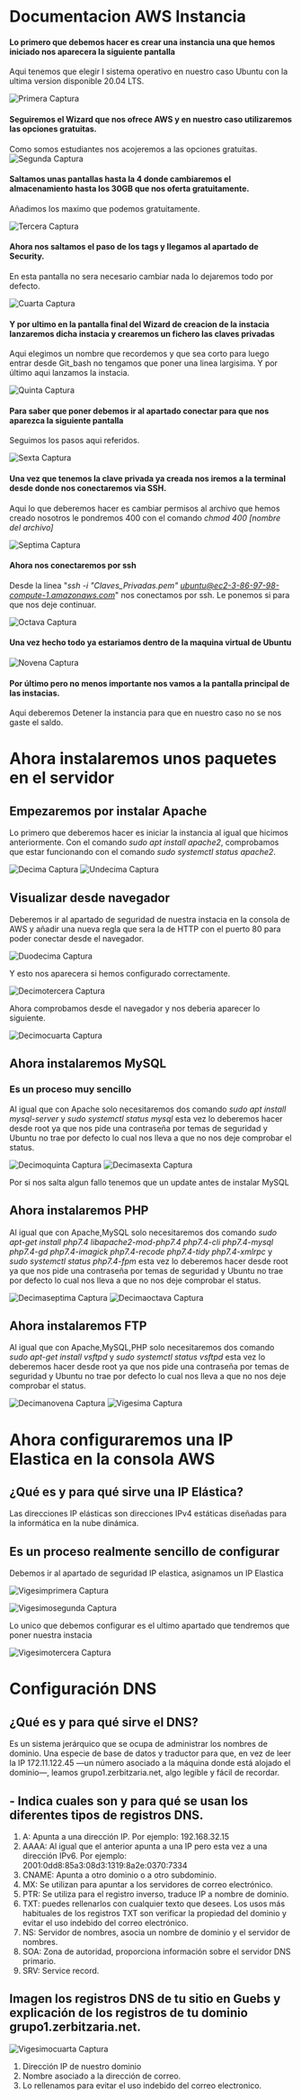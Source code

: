 # Documentacion AWS Instancia
#### Lo primero que debemos hacer es crear una instancia una que hemos iniciado nos aparecera la siguiente pantalla 
Aqui tenemos que elegir l sistema operativo en nuestro caso Ubuntu con la ultima version disponible 20.04 LTS.

![Primera Captura](https://raw.githubusercontent.com/gaizkaja/dweb_AWS/master/img/Cap1.png)
#### Seguiremos el Wizard que nos ofrece AWS y en nuestro caso utilizaremos las opciones gratuitas.

Como somos estudiantes nos acojeremos a las opciones gratuitas.
![Segunda Captura](img/Cap2.png)

#### Saltamos unas pantallas hasta la 4 donde cambiaremos el almacenamiento hasta los 30GB que nos oferta gratuitamente.

Añadimos los maximo que podemos gratuitamente.

![Tercera Captura](img/Cap3.png)

#### Ahora nos saltamos el paso de los tags y llegamos al apartado de Security.

En esta pantalla no sera necesario cambiar nada lo dejaremos todo por defecto.

![Cuarta Captura](img/Cap4.png)

#### Y por ultimo en la pantalla final del Wizard de creacion de la instacia lanzaremos dicha instacia y crearemos un fichero las claves privadas

Aqui elegimos un nombre que recordemos y que sea corto para luego entrar desde Git_bash no tengamos que poner una linea largisima. Y por último aqui lanzamos la instacia.

![Quinta Captura](img/Cap5.png)

#### Para saber que poner debemos ir al apartado conectar para que nos aparezca la siguiente pantalla 

Seguimos los pasos aqui referidos.

![Sexta Captura ](img/Cap9.png)

#### Una vez que tenemos la clave privada ya creada nos iremos a la terminal desde donde nos conectaremos via SSH.

Aqui lo que deberemos hacer es cambiar permisos al archivo que hemos creado nosotros le pondremos 400 con el comando *chmod 400 [nombre del archivo]*

![Septima Captura ](img/Cap6.png)

#### Ahora nos conectaremos por ssh

Desde la linea "*ssh -i "Claves_Privadas.pem" ubuntu@ec2-3-86-97-98-compute-1.amazonaws.com*" nos conectamos por ssh.
Le ponemos si para que nos deje continuar.

![Octava Captura ](img/Cap7.png)

#### Una vez hecho todo ya estariamos dentro de la maquina virtual de Ubuntu

![Novena Captura ](img/Cap8.png)

#### Por último pero no menos importante nos vamos a la pantalla principal de las instacias.
Aqui deberemos Detener la instancia para que en nuestro caso no se nos gaste el saldo.

# Ahora instalaremos unos paquetes en el servidor

## Empezaremos por instalar Apache

Lo primero que deberemos hacer es iniciar la instancia al igual que hicimos anteriormente. Con el comando *sudo apt install apache2*, comprobamos que estar funcionando con el comando *sudo systemctl status apache2*.

![Decima Captura ](img/Cap_Apache1.png)
![Undecima Captura ](img/Cap_Apache2.png)

## Visualizar desde navegador

Deberemos ir al apartado de seguridad de nuestra instacia en la consola de AWS y añadir una nueva regla que sera la de HTTP con el puerto 80 para poder conectar desde el navegador.

![Duodecima Captura ](img/Cap_Apache5.png)

Y esto nos aparecera si hemos configurado correctamente.

![Decimotercera Captura ](img/Cap_Apache3.png)

Ahora comprobamos desde el navegador y nos deberia aparecer lo siguiente.

![Decimocuarta Captura ](img/Cap_Apache4.png)

## Ahora instalaremos MySQL

### Es un proceso muy sencillo

Al igual que con Apache solo necesitaremos dos comando *sudo apt install mysql-server* y *sudo systemctl status mysql* esta vez lo deberemos hacer desde root ya que nos pide una contraseña por temas de seguridad y Ubuntu no trae por defecto lo cual nos lleva a que no nos deje comprobar el status.

![Decimoquinta Captura ](img/Cap_Mysql1.png)
![Decimasexta Captura ](img/Cap_Mysql2.png)

Por si nos salta algun fallo tenemos que un update antes de instalar MySQL

## Ahora instalaremos PHP

Al igual que con Apache,MySQL solo necesitaremos dos comando *sudo apt-get install php7.4 libapache2-mod-php7.4 php7.4-cli php7.4-mysql php7.4-gd php7.4-imagick php7.4-recode php7.4-tidy php7.4-xmlrpc* y *sudo systemctl status php7.4-fpm* esta vez lo deberemos hacer desde root ya que nos pide una contraseña por temas de seguridad y Ubuntu no trae por defecto lo cual nos lleva a que no nos deje comprobar el status.

![Decimaseptima Captura ](img/Cap_PHP1.png)
![Decimaoctava Captura ](img/Cap_PHP2.png)

## Ahora instalaremos FTP

Al igual que con Apache,MySQL,PHP solo necesitaremos dos comando *sudo apt-get install vsftpd* y *sudo systemctl status vsftpd* esta vez lo deberemos hacer desde root ya que nos pide una contraseña por temas de seguridad y Ubuntu no trae por defecto lo cual nos lleva a que no nos deje comprobar el status.

![Decimanovena Captura ](img/Cap_Vsftp1.png)
![Vigesima Captura ](img/Cap_Vsftp2.png)

# Ahora configuraremos una IP Elastica en la consola AWS

## ¿Qué es y para qué sirve una IP Elástica?

Las direcciones IP elásticas son direcciones IPv4 estáticas diseñadas para la informática en la nube dinámica.

## Es un proceso realmente sencillo de configurar

Debemos ir al apartado de seguridad IP elastica, asignamos un IP Elastica

![Vigesimprimera Captura ](img/Cap_IpElastic.png)

![Vigesimosegunda Captura ](img/Cap_IpElastic1.png)

Lo unico que debemos configurar es el ultimo apartado que tendremos que poner nuestra instacia 

![Vigesimotercera Captura ](img/Cap_IpElastic2.png)




# Configuración DNS

## ¿Qué es y para qué sirve el DNS?

Es un sistema jerárquico que se ocupa de administrar los nombres de dominio. Una especie de base de datos y traductor para que, en vez de leer la IP 172.11.122.45 —un número asociado a la máquina donde está alojado el dominio—, leamos grupo1.zerbitzaria.net, algo legible y fácil de recordar.

## - Indica cuales son y para qué se usan los diferentes tipos de registros DNS.

1. A: Apunta a una dirección IP. Por ejemplo: 192.168.32.15  
2. AAAA: Al igual que el anterior apunta a una IP pero esta vez a una dirección IPv6. Por ejemplo: 2001:0dd8:85a3:08d3:1319:8a2e:0370:7334  
3. CNAME: Apunta a otro dominio o a otro subdominio.   
4. MX: Se utilizan para apuntar a los servidores de correo electrónico.  
5. PTR: Se utiliza para  el registro inverso, traduce IP a nombre de dominio. 
6. TXT: puedes rellenarlos con cualquier texto que desees. Los usos más habituales de los registros TXT son verificar la propiedad del dominio y evitar el uso indebido del correo electrónico. 
7. NS: Servidor de nombres, asocia un nombre de dominio y el servidor de nombres.
8. SOA: Zona de autoridad, proporciona información sobre el servidor DNS primario.  
9. SRV: Service record.  

## Imagen los registros DNS de tu sitio en Guebs y explicación de los registros de tu dominio grupo1.zerbitzaria.net.

![Vigesimocuarta Captura ](img/Cap_DNS1.png)

1. Dirección IP de nuestro dominio 
2. Nombre asociado a la dirección de correo.
3. Lo rellenamos para evitar el uso indebido del correo electronico.
